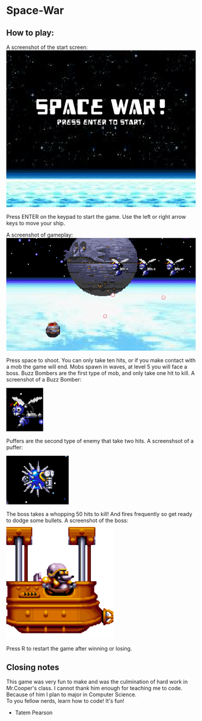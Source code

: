 # Space-War

## How to play: 

A screenshot of the start screen: 
![alt text][logo]

[logo]: https://github.com/Propelledshrimp/Space-War/blob/master/start_screen_screenshot.PNG "Logo Title Text 2"

Press ENTER on the keypad to start the game. 
Use the left or right arrow keys to move your ship.

A screenshot of gameplay:
![alt text][gameplay]

[gameplay]: https://github.com/Propelledshrimp/Space-War/blob/master/gameplay_screenshot.PNG "gameplay Title Text 3"
Press space to shoot.
You can only take ten hits, or if you make contact with a mob the game will end.
Mobs spawn in waves, at level 5 you will face a boss. 
Buzz Bombers are the first type of mob, and only take one hit to kill.
A screenshot of a Buzz Bomber:

![alt text][enemy1]

[enemy1]: https://github.com/Propelledshrimp/Space-War/blob/master/buzz_bomber_screenshot.PNG "enemy1 Title Text 4"
Puffers are the second type of enemy that take two hits. 
A screenshsot of a puffer:

![alt text][enemy2]

[enemy2]: https://github.com/Propelledshrimp/Space-War/blob/master/puffer_screenshot.PNG "enemy2 Title Text 5"
The boss takes a whopping 50 hits to kill! And fires frequently so get ready to dodge some bullets. 
A screenshot of the boss:
![alt text][boss]

[boss]:https://github.com/Propelledshrimp/Space-War/blob/master/space-war/assets/images/boss1.png "boss Title Text 6"
Press R to restart the game after winning or losing. 

## Closing notes 
This game was very fun to make and was the culmination of hard work in Mr.Cooper's class. 
I cannot thank him enough for teaching me to code. Because of him I plan to major in Computer Science.  
To you fellow nerds, learn how to code! It's fun! 
- Tatem Pearson 
